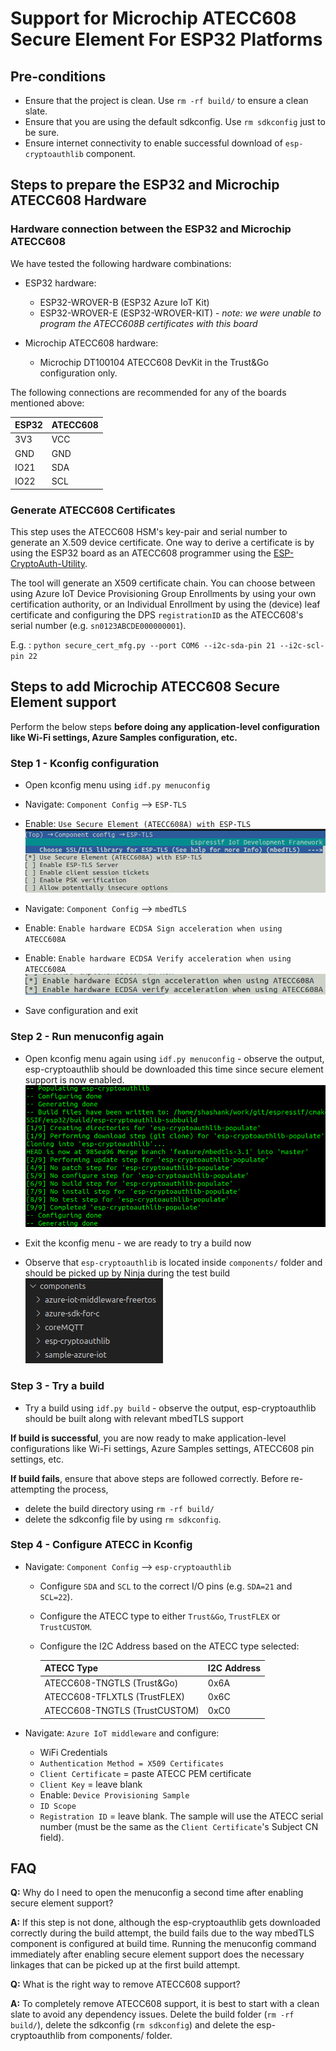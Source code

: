 # Support for Microchip ATECC608 Secure Element For ESP32 Platforms

## Pre-conditions

- Ensure that the project is clean. Use `rm -rf build/` to ensure a clean slate.
- Ensure that you are using the default sdkconfig. Use `rm sdkconfig` just to be sure.
- Ensure internet connectivity to enable successful download of `esp-cryptoauthlib` component.

## Steps to prepare the ESP32 and Microchip ATECC608 Hardware

### Hardware connection between the ESP32 and Microchip ATECC608

We have tested the following hardware combinations:

- ESP32 hardware:
  - ESP32-WROVER-B (ESP32 Azure IoT Kit) 
  - ESP32-WROVER-E (ESP32-WROVER-KIT) - _note: we were unable to program the ATECC608B certificates with this board_

- Microchip ATECC608 hardware:
  - Microchip DT100104 ATECC608 DevKit in the Trust&Go configuration only.

The following connections are recommended for any of the boards mentioned above:

| ESP32 | ATECC608 |
|-------|----------|
| 3V3   | VCC      |
| GND   | GND      |
| IO21  | SDA      |
| IO22  | SCL      |

### Generate ATECC608 Certificates

This step uses the ATECC608 HSM's key-pair and serial number to generate an X.509 device certificate. One way to derive a certificate is by using the ESP32 board as an ATECC608 programmer using the [ESP-CryptoAuth-Utility](https://github.com/espressif/esp-cryptoauthlib/tree/master/esp_cryptoauth_utility#readme).

The tool will generate an X509 certificate chain. You can choose between using Azure IoT Device Provisioning Group Enrollments by using your own certification authority, or an Individual Enrollment by using the (device) leaf certificate and configuring the DPS `registrationID` as the ATECC608's serial number (e.g. `sn0123ABCDE000000001`).

E.g. : `python secure_cert_mfg.py --port COM6 --i2c-sda-pin 21 --i2c-scl-pin 22`

## Steps to add Microchip ATECC608 Secure Element support

Perform the below steps **before doing any application-level configuration like Wi-Fi settings, Azure Samples configuration, etc.**

### Step 1 - Kconfig configuration

- Open kconfig menu using `idf.py menuconfig`
- Navigate: `Component Config` --> `ESP-TLS`
- Enable: `Use Secure Element (ATECC608A) with ESP-TLS`
![ESP-TLS Configuration](images/Step1_ESPTLS_Config.png)

- Navigate: `Component Config` --> `mbedTLS`
- Enable: `Enable hardware ECDSA Sign acceleration when using ATECC608A`
- Enable: `Enable hardware ECDSA Verify acceleration when using ATECC608A`
![mbedTLS Configuration](images/Step1_mbedTLS_Config.png)

- Save configuration and exit

### Step 2 - Run menuconfig again

- Open kconfig menu again using `idf.py menuconfig` - observe the output, esp-cryptoauthlib should be downloaded this time since secure element support is now enabled.
![esp-cryptoauthlib downloaded](images/Step2_esp-cryptoauthlib_downloaded.png)

- Exit the kconfig menu - we are ready to try a build now
- Observe that `esp-cryptoauthlib` is located inside `components/` folder and should be picked up by Ninja during the test build
![esp-cryptoauthlib location](images/Step2_esp-cryptoauthlib_inside_components.png)

### Step 3 - Try a build

- Try a build using `idf.py build` - observe the output, esp-cryptoauthlib should be built along with relevant mbedTLS support

**If build is successful**, you are now ready to make application-level configurations like Wi-Fi settings, Azure Samples settings, ATECC608 pin settings, etc.

**If build fails**, ensure that above steps are followed correctly. Before re-attempting the process,

- delete the build directory using `rm -rf build/`
- delete the sdkconfig file by using `rm sdkconfig`.

### Step 4 - Configure ATECC in Kconfig

- Navigate: `Component Config` --> `esp-cryptoauthlib`
  - Configure `SDA` and `SCL` to the correct I/O pins (e.g. `SDA=21` and `SCL=22`).
  - Configure the ATECC type to either `Trust&Go`, `TrustFLEX` or `TrustCUSTOM`.
  - Configure the I2C Address based on the ATECC type selected:

    | ATECC Type                  | I2C Address |
    |-----------------------------|-------------|
    |ATECC608-TNGTLS (Trust&Go)   | 0x6A        |
    |ATECC608-TFLXTLS (TrustFLEX) | 0x6C        |
    |ATECC608-TNGTLS (TrustCUSTOM)| 0xC0        |

- Navigate: `Azure IoT middleware` and configure:
  - WiFi Credentials
  - `Authentication Method = X509 Certificates`
  - `Client Certificate` = paste ATECC PEM certificate
  - `Client Key` = leave blank
  - Enable: `Device Provisioning Sample`
  - `ID Scope`
  - `Registration ID` = leave blank. The sample will use the ATECC serial number (must be the same as the `Client Certificate`'s Subject CN field). 

## FAQ

**Q:** Why do I need to open the menuconfig a second time after enabling secure element support?

**A:** If this step is not done, although the esp-cryptoauthlib gets downloaded correctly during the build attempt, the build fails due to the way mbedTLS component is configured at build time. Running the menuconfig command immediately after enabling secure element support does the necessary linkages that can be picked up at the first build attempt.

**Q:** What is the right way to remove ATECC608 support?

**A:** To completely remove ATECC608 support, it is best to start with a clean slate to avoid any dependency issues. Delete the build folder (`rm -rf build/`), delete the sdkconfig (`rm sdkconfig`) and delete the esp-cryptoauthlib from components/ folder.
